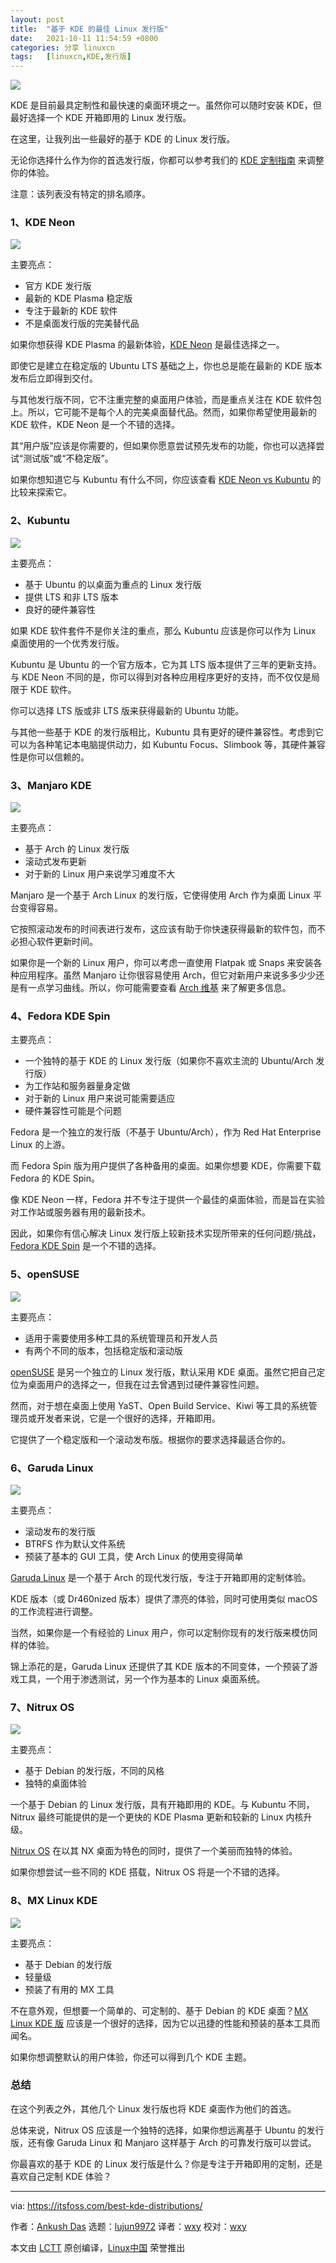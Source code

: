 ```yaml
---
layout: post
title:	"基于 KDE 的最佳 Linux 发行版"
date:	2021-10-11 11:54:59 +0800 
categories:	分享 linuxcn 
tags:	[linuxcn,KDE,发行版]
---
```



![](/Asserts/Images/album/202110/11/115436wngdi7vndoodjnfd.jpg)


KDE 是目前最具定制性和最快速的桌面环境之一。虽然你可以随时安装 KDE，但最好选择一个 KDE 开箱即用的 Linux 发行版。


在这里，让我列出一些最好的基于 KDE 的 Linux 发行版。


无论你选择什么作为你的首选发行版，你都可以参考我们的 [KDE 定制指南](https://itsfoss.com/kde-customization) 来调整你的体验。


注意：该列表没有特定的排名顺序。


### 1、KDE Neon


![](/Asserts/Images/album/202110/11/115459ekqu4ncauq447oss.jpg)


主要亮点：


* 官方 KDE 发行版
* 最新的 KDE Plasma 稳定版
* 专注于最新的 KDE 软件
* 不是桌面发行版的完美替代品


如果你想获得 KDE Plasma 的最新体验，[KDE Neon](https://neon.kde.org/index) 是最佳选择之一。


即使它是建立在稳定版的 Ubuntu LTS 基础之上，你也总是能在最新的 KDE 版本发布后立即得到交付。


与其他发行版不同，它不注重完整的桌面用户体验，而是重点关注在 KDE 软件包上。所以，它可能不是每个人的完美桌面替代品。然而，如果你希望使用最新的 KDE 软件，KDE Neon 是一个不错的选择。


其“用户版”应该是你需要的，但如果你愿意尝试预先发布的功能，你也可以选择尝试“测试版”或“不稳定版”。


如果你想知道它与 Kubuntu 有什么不同，你应该查看 [KDE Neon vs Kubuntu](https://itsfoss.com/kde-neon-vs-kubuntu/) 的比较来探索它。


### 2、Kubuntu


![](/Asserts/Images/album/202110/11/115459ar460aw7q9xu4jqa.jpg)


主要亮点：


* 基于 Ubuntu 的以桌面为重点的 Linux 发行版
* 提供 LTS 和非 LTS 版本
* 良好的硬件兼容性


如果 KDE 软件套件不是你关注的重点，那么 Kubuntu 应该是你可以作为 Linux 桌面使用的一个优秀发行版。


Kubuntu 是 Ubuntu 的一个官方版本，它为其 LTS 版本提供了三年的更新支持。与 KDE Neon 不同的是，你可以得到对各种应用程序更好的支持，而不仅仅是局限于 KDE 软件。


你可以选择 LTS 版或非 LTS 版来获得最新的 Ubuntu 功能。


与其他一些基于 KDE 的发行版相比，Kubuntu 具有更好的硬件兼容性。考虑到它可以为各种笔记本电脑提供动力，如 Kubuntu Focus、Slimbook 等，其硬件兼容性是你可以信赖的。


### 3、Manjaro KDE


![](/Asserts/Images/album/202110/11/115459prgp9sqgrqqgdzoo.jpg)


主要亮点：


* 基于 Arch 的 Linux 发行版
* 滚动式发布更新
* 对于新的 Linux 用户来说学习难度不大


Manjaro 是一个基于 Arch Linux 的发行版，它使得使用 Arch 作为桌面 Linux 平台变得容易。


它按照滚动发布的时间表进行发布，这应该有助于你快速获得最新的软件包，而不必担心软件更新时间。


如果你是一个新的 Linux 用户，你可以考虑一直使用 Flatpak 或 Snaps 来安装各种应用程序。虽然 Manjaro 让你很容易使用 Arch，但它对新用户来说多多少少还是有一点学习曲线。所以，你可能需要查看 [Arch 维基](https://wiki.archlinux.org) 来了解更多信息。


### 4、Fedora KDE Spin


主要亮点：


* 一个独特的基于 KDE 的 Linux 发行版（如果你不喜欢主流的 Ubuntu/Arch 发行版）
* 为工作站和服务器量身定做
* 对于新的 Linux 用户来说可能需要适应
* 硬件兼容性可能是个问题


Fedora 是一个独立的发行版（不基于 Ubuntu/Arch），作为 Red Hat Enterprise Linux 的上游。


而 Fedora Spin 版为用户提供了各种备用的桌面。如果你想要 KDE，你需要下载 Fedora 的 KDE Spin。


像 KDE Neon 一样，Fedora 并不专注于提供一个最佳的桌面体验，而是旨在实验对工作站或服务器有用的最新技术。


因此，如果你有信心解决 Linux 发行版上较新技术实现所带来的任何问题/挑战，[Fedora KDE Spin](https://spins.fedoraproject.org/en/kde/) 是一个不错的选择。


### 5、openSUSE


![](/Asserts/Images/album/202110/11/115459ymy1a14chr4z45a8.png)


主要亮点：


* 适用于需要使用多种工具的系统管理员和开发人员
* 有两个不同的版本，包括稳定版和滚动版


[openSUSE](https://www.opensuse.org) 是另一个独立的 Linux 发行版，默认采用 KDE 桌面。虽然它把自己定位为桌面用户的选择之一，但我在过去曾遇到过硬件兼容性问题。


然而，对于想在桌面上使用 YaST、Open Build Service、Kiwi 等工具的系统管理员或开发者来说，它是一个很好的选择，开箱即用。


它提供了一个稳定版和一个滚动发布版。根据你的要求选择最适合你的。


### 6、Garuda Linux


![](/Asserts/Images/album/202110/11/115459xbyziihc9zhhzcb8.png)


主要亮点：


* 滚动发布的发行版
* BTRFS 作为默认文件系统
* 预装了基本的 GUI 工具，使 Arch Linux 的使用变得简单


[Garuda Linux](https://garudalinux.org) 是一个基于 Arch 的现代发行版，专注于开箱即用的定制体验。


KDE 版本（或 Dr460nized 版本）提供了漂亮的体验，同时可使用类似 macOS 的工作流程进行调整。


当然，如果你是一个有经验的 Linux 用户，你可以定制你现有的发行版来模仿同样的体验。


锦上添花的是，Garuda Linux 还提供了其 KDE 版本的不同变体，一个预装了游戏工具，一个用于渗透测试，另一个作为基本的 Linux 桌面系统。


### 7、Nitrux OS


![](/Asserts/Images/album/202110/11/115459uirgjibj8cv8gs77.png)


主要亮点：


* 基于 Debian 的发行版，不同的风格
* 独特的桌面体验


一个基于 Debian 的 Linux 发行版，具有开箱即用的 KDE。与 Kubuntu 不同，Nitrux 最终可能提供的是一个更快的 KDE Plasma 更新和较新的 Linux 内核升级。


[Nitrux OS](https://nxos.org) 在以其 NX 桌面为特色的同时，提供了一个美丽而独特的体验。


如果你想尝试一些不同的 KDE 搭载，Nitrux OS 将是一个不错的选择。


### 8、MX Linux KDE


![](/Asserts/Images/album/202110/11/115459fi1gzff53431cgit.jpg)


主要亮点：


* 基于 Debian 的发行版
* 轻量级
* 预装了有用的 MX 工具


不在意外观，但想要一个简单的、可定制的、基于 Debian 的 KDE 桌面？[MX Linux KDE 版](https://mxlinux.org) 应该是一个很好的选择，因为它以迅捷的性能和预装的基本工具而闻名。


如果你想调整默认的用户体验，你还可以得到几个 KDE 主题。


### 总结


在这个列表之外，其他几个 Linux 发行版也将 KDE 桌面作为他们的首选。


总体来说，Nitrux OS 应该是一个独特的选择，如果你想远离基于 Ubuntu 的发行版，还有像 Garuda Linux 和 Manjaro 这样基于 Arch 的可靠发行版可以尝试。


你最喜欢的基于 KDE 的 Linux 发行版是什么？你是专注于开箱即用的定制，还是喜欢自己定制 KDE 体验？




---


via: <https://itsfoss.com/best-kde-distributions/>


作者：[Ankush Das](https://itsfoss.com/author/ankush/) 选题：[lujun9972](https://github.com/lujun9972) 译者：[wxy](https://github.com/wxy) 校对：[wxy](https://github.com/wxy)


本文由 [LCTT](https://github.com/LCTT/TranslateProject) 原创编译，[Linux中国](https://linux.cn/) 荣誉推出

